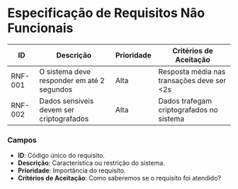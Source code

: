 # Especificação de Requisitos Não Funcionais

| ID      | Descrição                                    | Prioridade | Critérios de Aceitação                           |
|---------|----------------------------------------------|------------|--------------------------------------------------|
| RNF-001 | O sistema deve responder em até 2 segundos   | Alta       | Resposta média nas transações deve ser <2s       |
| RNF-002 | Dados sensíveis devem ser criptografados     | Alta       | Dados trafegam criptografados no sistema         |

### Campos
- **ID**: Código único do requisito.
- **Descrição**: Característica ou restrição do sistema.
- **Prioridade**: Importância do requisito.
- **Critérios de Aceitação**: Como saberemos se o requisito foi atendido?
